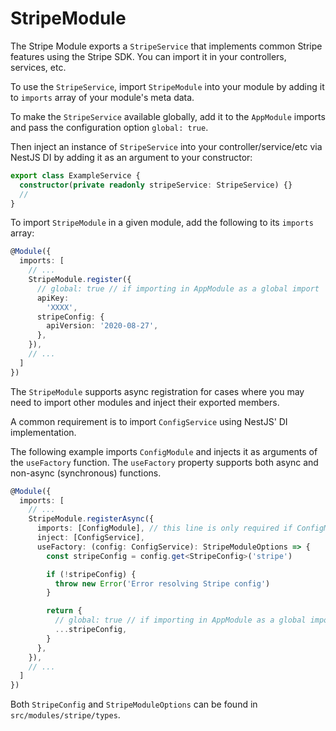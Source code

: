 # StripeModule

The Stripe Module exports a `StripeService` that implements common Stripe features using the Stripe SDK. You can import it in your controllers, services, etc.

To use the `StripeService`, import `StripeModule` into your module by adding it to `imports` array of your module's meta data.

To make the `StripeService` available globally, add it to the `AppModule` imports and pass the configuration option `global: true`.

Then inject an instance of `StripeService` into your controller/service/etc via NestJS DI by adding it as an argument to your constructor:

```ts
export class ExampleService {
  constructor(private readonly stripeService: StripeService) {}
  //
}
```

To import `StripeModule` in a given module, add the following to its `imports` array:

```ts
@Module({
  imports: [
    // ...
    StripeModule.register({
      // global: true // if importing in AppModule as a global import
      apiKey:
        'XXXX',
      stripeConfig: {
        apiVersion: '2020-08-27',
      },
    }),
    // ...
  ]
})
```

The `StripeModule` supports async registration for cases where you may need to import other modules and inject their exported members.

A common requirement is to import `ConfigService` using NestJS' DI implementation.

The following example imports `ConfigModule` and injects it as arguments of the `useFactory` function. The `useFactory` property supports both async and non-async (synchronous) functions.

```ts
@Module({
  imports: [
    // ...
    StripeModule.registerAsync({
      imports: [ConfigModule], // this line is only required if ConfigModule is not already imported globally
      inject: [ConfigService],
      useFactory: (config: ConfigService): StripeModuleOptions => {
        const stripeConfig = config.get<StripeConfig>('stripe')

        if (!stripeConfig) {
          throw new Error('Error resolving Stripe config')
        }

        return {
          // global: true // if importing in AppModule as a global import
          ...stripeConfig,
        }
      },
    }),
    // ...
  ]
})
```

Both `StripeConfig` and `StripeModuleOptions` can be found in `src/modules/stripe/types`.
